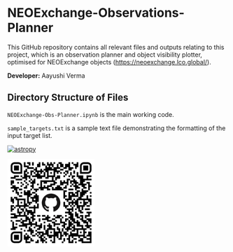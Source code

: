 # NEOExchange-Observations-Planner
This GitHub repository contains all relevant files and outputs relating to this project, which is an observation planner and object visibility plotter, optimised for NEOExchange objects (https://neoexchange.lco.global/).

**Developer:** Aayushi Verma 

## Directory Structure of Files

`NEOExchange-Obs-Planner.ipynb` is the main working code.

`sample_targets.txt` is a sample text file demonstrating the formatting of the input target list. 

[![astropy](http://img.shields.io/badge/powered%20by-AstroPy-orange.svg?style=flat)](http://www.astropy.org/)

<img src="obs_planner_qr_code.png" alt="drawing" width="200"/>

<!-- ![QR Code to this repository](https://github.com/awesomecosmos/NEOExchange-Observations-Planner/blob/main/obs_planner_qr_code.png?raw=true =20x) -->
